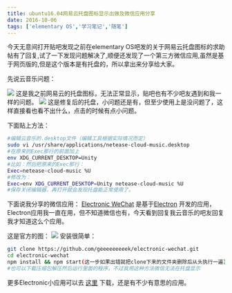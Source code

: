 ```yaml
---
title: ubuntu16.04网易云托盘图标显示出做及微信应用分享
date: 2016-10-06
tags: ['elementary OS','学习笔记','随笔']
---
```

今天无意间打开贴吧发现之前在elementary OS吧发的关于网易云托盘图标的求助帖有了回复,试了一下发现问题解决了,顺便还发现了一个第三方微信应用,虽然是基于网页版的,但是这个版本是有托盘的，所以拿出来分享给大家。

先说云音乐问题：

![](https://personal-1251959693.cos.ap-chengdu.myqcloud.com/2018-12-15-badbf2f2-8c0a-11e6-8102-213021f310f1.jpeg)
这是我之前网易云的托盘图标，无法正常显示，贴吧也有不少吧友遇到和我一样的问题。
![](https://personal-1251959693.cos.ap-chengdu.myqcloud.com/2018-12-15-b6aa1920-8c0a-11e6-9952-e7c47b3240e5.jpeg)
这是修复后的托盘，小问题还是有，但至少使用上是没问题了，这样直接看也看不出什么，点击的时候有点小问题。
<!--more-->
下面贴上方法：
```bash
#编辑云音乐的.desktop文件（编辑工具根据实际情况而定）
sudo vi /usr/share/applications/netease-cloud-music.desktop
#在原来的Exec那行的前面加上
env XDG_CURRENT_DESKTOP=Unity
#比如：然后把原来的Exec那行：
Exec=netease-cloud-music %U
#修改为：
Exec=env XDG_CURRENT_DESKTOP=Unity netease-cloud-music %U
#保存关闭编辑器，再打开就会发现托盘能正常使用了。
```
下面说我分享的微信应用：
[Electronic WeChat](https://github.com/geeeeeeeeek/electronic-wechat) 是基于[Electron](https://github.com/electron/electron) 开发的应用，Electron应用我一直在用，但不知道微信也有，今天看到回复我云音乐的吧友回复我才知道这么个应用。

这是官方的图：
![](https://personal-1251959693.cos.ap-chengdu.myqcloud.com/2018-05-10-144711.png)
安装很简单：
```bash
git clone https://github.com/geeeeeeeeek/electronic-wechat.git
cd electronic-wechat
npm install && npm start(这一步如果出错就把clone下来的文件夹删除后从头执行一遍)
#也可以下载压缩包解压然后运行里面的程序，不过我用这种方法微信无法在托盘显示
```
更多Electronic小应用可以去 [这里](http://electron.atom.io/apps/) 下载，还是有不少有意思的应用。